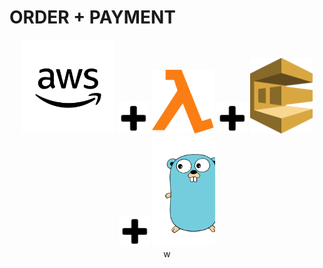 # ORDER + PAYMENT

<!-- markdownlint-disable MD033-->
<center>
<div>
<img src="readme/assets/aws.png" width = "150px"/>
<img src="readme/assets/plus.png" width = "50px"/>
<img src="readme/assets/lambda.png" width = "100px"/>
<img src="readme/assets/plus.png" width = "50px"/>
<img src="readme/assets/sqs.png" width = "100px"/>
<img src="readme/assets/plus.png" width = "50px"/>
<img src="readme/assets/golang.png" width = "100px"/>
<div/> w
<center/>
